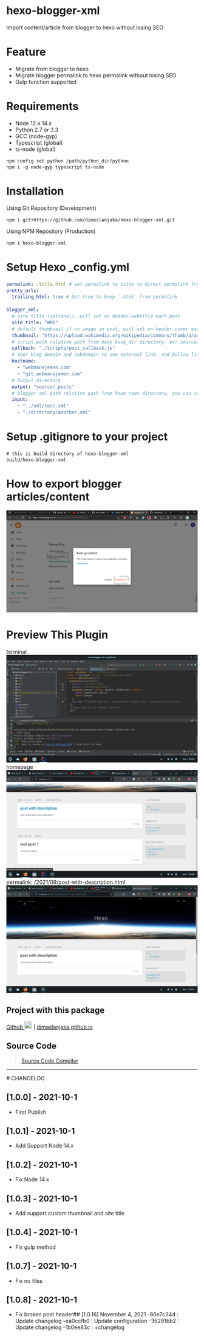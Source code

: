 # hexo-blogger-xml
Import content/article from blogger to hexo without losing SEO

# Feature
- Migrate from blogger to hexo
- Migrate blogger permalink to hexo permalink without losing SEO
- Gulp function supported

# Requirements
- Node 12.x 14.x
- Python 2.7 or 3.3
- GCC (node-gyp)
- Typescript (global)
- ts-node (global)
```shell
npm config set python /path/python_dir/python
npm i -g node-gyp typescript ts-node
```

# Installation
Using Git Repository (Development)
```shell
npm i git+https://github.com/dimaslanjaka/hexo-blogger-xml.git
```
Using NPM Repository (Production)
```shell
npm i hexo-blogger-xml
```

# Setup Hexo _config.yml
```yaml
permalink: :title.html # set permalink to title to direct permalink from directory path
pretty_urls:
  trailing_html: true # Set true to keep `.html` from permalink

blogger_xml:
  # site title (optional), will set on header.webtitle each post
  site_title: "WMI"
  # default thumbnail if no image in post, will set on header.cover each post
  thumbnail: "https://upload.wikimedia.org/wikipedia/commons/thumb/a/ac/No_image_available.svg/1024px-No_image_available.svg.png"
  # script path relative path from hexo base_dir directory. ex: source/callback.js
  callback: "./scripts/post_callback.js"
  # Your blog domain and subdomain to seo external link, and bellow list is an internal link based on domains
  hostname:
    - "webmanajemen.com"
    - "git.webmanajemen.com"
  # Output directory
  output: "source/_posts"
  # blogger xml path relative path from hexo root directory, you can insert multiple xml
  input:
    - "../xml/test.xml"
    - "./directory/another.xml"
```

# Setup .gitignore to your project
```gitignore
# this is build directory of hexo-blogger-xml
build/hexo-blogger-xml
```

# How to export blogger articles/content
![](img/blogger-export.png)

# Preview This Plugin
terminal
![](img/ss-terminal.png)
homepage
![](img/ss-hexo.png)
permalink: /2021/09/post-with-description.html
![](img/ss-hexo-post.png)

## Project with this package
<a href="https://github.com/dimaslanjaka/dimaslanjaka.github.io/tree/compiler" alt="github">Github <img src="https://cdn-icons-png.flaticon.com/512/25/25231.png" width="20px" height="20px" /></a> |
[dimaslanjaka.github.io](https://dimaslanjaka.github.io)

## Source Code
> [Source Code Compiler](https://github.com/dimaslanjaka/hexo-blogger-xml/tree/compiler)

<hr/>
# CHANGELOG

## [1.0.0] - 2021-10-1
- First Publish

## [1.0.1] - 2021-10-1
- Add Support Node 14.x

## [1.0.2] - 2021-10-1
- Fix Node 14.x

## [1.0.3] - 2021-10-1
- Add support custom thumbnail and site title

## [1.0.4] - 2021-10-1
- Fix gulp method

## [1.0.7] - 2021-10-1
- Fix no files

## [1.0.8] - 2021-10-1
- Fix broken post header## [1.0.16] November 4, 2021
-86e7c34d : Update changelog
-ea0ccfb0 : Update configuration
-36291bb2 : Update changelog
-1b0ee83c : +changelog
